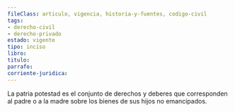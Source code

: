 ```yaml
---
fileClass: articulo, vigencia, historia-y-fuentes, codigo-civil
tags:
- derecho-civil
- derecho-privado
estado: vigente
tipo: inciso
libro:
titulo:
parrafo:
corriente-juridica:
---
```

La patria potestad es el conjunto de derechos y deberes que corresponden al padre o a la madre sobre los bienes de sus hijos no emancipados.